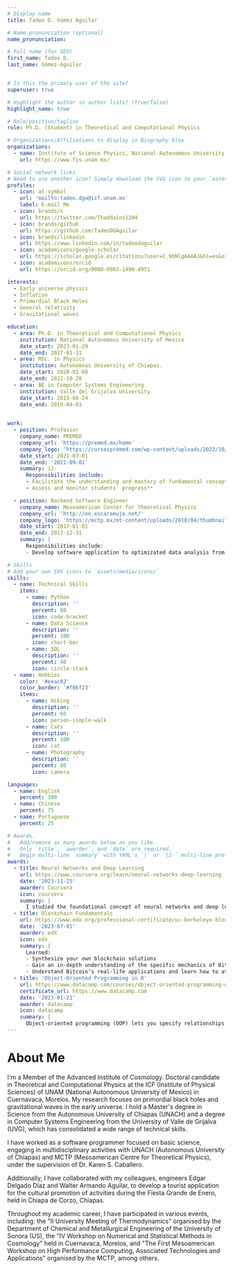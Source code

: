 ```yaml
---
# Display name
title: Tadeo D. Gómez Aguilar

# Name pronunciation (optional)
name_pronunciation: 

# Full name (for SEO)
first_name: Tadeo D.
last_name: Gómez-Aguilar


# Is this the primary user of the site?
superuser: true

# Highlight the author in author lists? (true/false)
highlight_name: true

# Role/position/tagline
role: Ph.D. (Student) in Theoretical and Computational Physics

# Organizations/Affiliations to display in Biography blox
organizations:
  - name: Institute of Science Physics, National Autonomous University of Mexico
    url: https://www.fis.unam.mx/

# Social network links
# Need to use another icon? Simply download the SVG icon to your `assets/media/icons/` folder.
profiles:
  - icon: at-symbol
    url: 'mailto:tadeo.dga@icf.unam.mx'
    label: E-mail Me
  - icon: brands/x
    url: https://twitter.com/Thaddaios1204
  - icon: brands/github
    url: https://github.com/TadeoDGAguilar
  - icon: brands/linkedin
    url: https://www.linkedin.com/in/tadeodaguilar
  - icon: academicons/google-scholar
    url: https://scholar.google.es/citations?user=C_9bNlgAAAAJ&hl=es&oi=ao
  - icon: academicons/orcid
    url: https://orcid.org/0000-0003-1490-4951

interests:
  - Early universe physics
  - Inflation
  - Primordial Black Holes
  - General relativity
  - Gravitational waves

education:
  - area: Ph.D. in Theoretical and Computational Physics
    institution: National Autonomous University of Mexico
    date_start: 2023-01-29
    date_end: 2027-01-31
  - area: MSc. in Physics
    institution: Autonomous University of Chiapas.
    date_start: 2020-01-08
    date_end: 2022-10-28
  - area: BE in Computer Systems Engineering
    institution: Valle del Grijalva University
    date_start: 2015-08-24
    date_end: 2019-04-03
      

work:
  - position: Professor
    company_name: PREMED
    company_url: 'https://premed.mx/home'
    company_logo: 'https://cursospremed.com/wp-content/uploads/2022/10/cropped-ESCUDO-PREMED-SIN-FONDO.webp'
    date_start: 2021-07-01
    date_end: '2021-09-01'
    summary: |2-
      Responsibilities include:
      - Facilitate the understanding and mastery of fundamental concepts
      - Assess and monitor students' progress**

  - position: Backend Software Engineer
    company_name: Mesoamerican Center for Theoretical Physics
    company_url: 'http://en.escaramujo.net/'
    company_logo: 'https://mctp.mx/mt-content/uploads/2018/04/thumbnails/mctp-390x329-01_m_300x253.png'
    date_start: 2017-01-01
    date_end: 2017-12-31
    summary: |
      Responsibilities include:
      - Develop software application to optimizated data analysis from Escaramujo detector.

# Skills
# Add your own SVG icons to `assets/media/icons/`
skills:
  - name: Technical Skills
    items:
      - name: Python
        description: ''
        percent: 80
        icon: code-bracket
      - name: Data Science
        description: ''
        percent: 100
        icon: chart-bar
      - name: SQL
        description: ''
        percent: 40
        icon: circle-stack
  - name: Hobbies
    color: '#eeac02'
    color_border: '#f0bf23'
    items:
      - name: Hiking
        description: ''
        percent: 60
        icon: person-simple-walk
      - name: Cats
        description: ''
        percent: 100
        icon: cat
      - name: Photography
        description: ''
        percent: 80
        icon: camera

languages:
  - name: English
    percent: 100
  - name: Chinese
    percent: 75
  - name: Portuguese
    percent: 25

# Awards.
#   Add/remove as many awards below as you like.
#   Only `title`, `awarder`, and `date` are required.
#   Begin multi-line `summary` with YAML's `|` or `|2-` multi-line prefix and indent 2 spaces below.
awards:
  - title: Neural Networks and Deep Learning
    url: https://www.coursera.org/learn/neural-networks-deep-learning
    date: '2023-11-25'
    awarder: Coursera
    icon: coursera
    summary: |
      I studied the foundational concept of neural networks and deep learning. By the end, I was familiar with the significant technological trends driving the rise of deep learning; build, train, and apply fully connected deep neural networks; implement efficient (vectorized) neural networks; identify key parameters in a neural network’s architecture; and apply deep learning to your own applications.
  - title: Blockchain Fundamentals
    url: https://www.edx.org/professional-certificate/uc-berkeleyx-blockchain-fundamentals
    date: '2023-07-01'
    awarder: edX
    icon: edx
    summary: |
      Learned:
      - Synthesize your own blockchain solutions
      - Gain an in-depth understanding of the specific mechanics of Bitcoin
      - Understand Bitcoin’s real-life applications and learn how to attack and destroy Bitcoin, Ethereum, smart contracts and Dapps, and alternatives to Bitcoin’s Proof-of-Work consensus algorithm
  - title: 'Object-Oriented Programming in R'
    url: https://www.datacamp.com/courses/object-oriented-programming-with-s3-and-r6-in-r
    certificate_url: https://www.datacamp.com
    date: '2023-01-21'
    awarder: datacamp
    icon: datacamp
    summary: |
      Object-oriented programming (OOP) lets you specify relationships between functions and the objects that they can act on, helping you manage complexity in your code. This is an intermediate level course, providing an introduction to OOP, using the S3 and R6 systems. S3 is a great day-to-day R programming tool that simplifies some of the functions that you write. R6 is especially useful for industry-specific analyses, working with web APIs, and building GUIs.
---
```


# About Me

I'm a Member of the Advanced Institute of Cosmology. Doctoral candidate in Theoretical and Computational Physics at the ICF (Institute of Physical Sciences) of UNAM (National Autonomous University of Mexico) in Cuernavaca, Morelos. My research focuses on primordial black holes and gravitational waves in the early universe. I hold a Master's degree in Science from the Autonomous University of Chiapas (UNACH) and a degree in Computer Systems Engineering from the University of Valle de Grijalva (UVG), which has consolidated a wide range of technical skills.

I have worked as a software programmer focused on basic science, engaging in multidisciplinary activities with UNACH (Autonomous University of Chiapas) and MCTP (Mesoamerican Centre for Theoretical Physics), under the supervision of Dr. Karen S. Caballero.

Additionally, I have collaborated with my colleagues, engineers Edgar Delgado Díaz and Walter Armando Aguilar, to develop a tourist application for the cultural promotion of activities during the Fiesta Grande de Enero, held in Chiapa de Corzo, Chiapas.

Throughout my academic career, I have participated in various events, including: the "II University Meeting of Thermodynamics" organised by the Department of Chemical and Metallurgical Engineering of the University of Sonora (US), the "IV Workshop on Numerical and Statistical Methods in Cosmology" held in Cuernavaca, Morelos, and "The First Mesoamerican Workshop on High Performance Computing, Associated Technologies and Applications" organised by the MCTP, among others.

